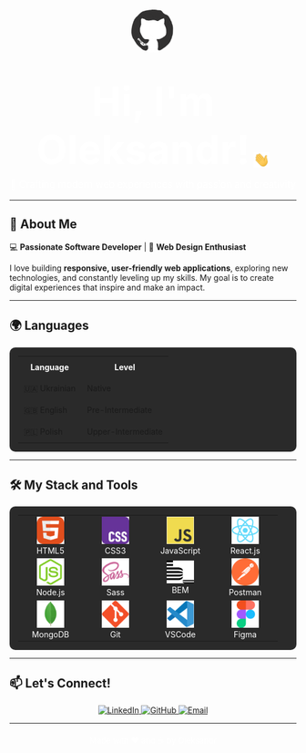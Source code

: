 <div id="header" align="center">
  <img src="./assets/github.gif" width="80" style="border-radius: 50%;"/>
  <h1>
    <span style="color: #ffffff; font-size: 2.5em;">Hi, I'm Oleksandr!</span>
    <img src="./assets/giphy.gif" width="28px" alt="GIF" style="vertical-align: middle;"/>
  </h1>
  <p style="font-size: 1.2em; color: #ffffff; margin-top: -10px;">
    🚀 Crafting modern web experiences with passion and creativity
  </p>
</div>

---

## 🌟 About Me

💻 **Passionate Software Developer** | 🎨 **Web Design Enthusiast**  

I love building **responsive, user-friendly web applications**, exploring new technologies, and constantly leveling up my skills. My goal is to create digital experiences that inspire and make an impact.

---

## 🌍 Languages

<div align="center">
  <table style="border: none; background: #2a2a2a; border-radius: 10px; padding: 15px;">
    <tr>
      <th style="padding: 10px; color: #ffffff;">Language</th>
      <th style="padding: 10px; color: #ffffff;">Level</th>
    </tr>
    <tr>
      <td style="padding: 10px;">🇺🇦 Ukrainian</td>
      <td style="padding: 10px;">Native</td>
    </tr>
    <tr>
      <td style="padding: 10px;">🇬🇧 English</td>
      <td style="padding: 10px;">Pre-Intermediate</td>
    </tr>
    <tr>
      <td style="padding: 10px;">🇵🇱 Polish</td>
      <td style="padding: 10px;">Upper-Intermediate</td>
    </tr>
  </table>
</div>

---

## 🛠 My Stack and Tools

<div align="center">
  <table style="border: none; background: #2a2a2a; border-radius: 10px; padding: 15px;">
    <tr>
      <td align="center" width="100">
        <img src="./images/01-html5.svg" width="48" alt="HTML5"/>
        <br><span style="color: #ffffff;">HTML5</span>
      </td>
      <td align="center" width="100">
        <img src="./images/02-css3.svg" width="48" alt="CSS3"/>
        <br><span style="color: #ffffff;">CSS3</span>
      </td>
      <td align="center" width="100">
        <img src="./images/03-javascript.svg" width="48" alt="JavaScript"/>
        <br><span style="color: #ffffff;">JavaScript</span>
      </td>
      <td align="center" width="100">
        <img src="./images/06-react.svg" width="48" alt="React.js"/>
        <br><span style="color: #ffffff;">React.js</span>
      </td>
    </tr>
    <tr>
      <td align="center" width="100">
        <img src="./images/08-nodejs.svg" width="48" alt="Node.js"/>
        <br><span style="color: #ffffff;">Node.js</span>
      </td>
      <td align="center" width="100">
        <img src="./images/10-sass.svg" width="48" alt="Sass"/>
        <br><span style="color: #ffffff;">Sass</span>
      </td>
      <td align="center" width="100">
        <img src="./images/11-bem.svg" width="48" alt="BEM"/>
        <br><span style="color: #ffffff;">BEM</span>
      </td>
      <td align="center" width="100">
        <img src="./images/14-postman.svg" width="48" alt="Postman"/>
        <br><span style="color: #ffffff;">Postman</span>
      </td>
    </tr>
    <tr>
      <td align="center" width="100">
        <img src="./images/15-mongodb.svg" width="48" alt="MongoDB"/>
        <br><span style="color: #ffffff;">MongoDB</span>
      </td>
      <td align="center" width="100">
        <img src="./images/16-git.svg" width="48" alt="Git"/>
        <br><span style="color: #ffffff;">Git</span>
      </td>
      <td align="center" width="100">
        <img src="./images/17-vscode.svg" width="48" alt="VSCode"/>
        <br><span style="color: #ffffff;">VSCode</span>
      </td>
      <td align="center" width="100">
        <img src="./images/18-figma.svg" width="48" alt="Figma"/>
        <br><span style="color: #ffffff;">Figma</span>
      </td>
    </tr>
  </table>
</div>

---

## 📫 Let's Connect!

<div align="center">
  <a href="https://linkedin.com/in/YOUR_LINKEDIN_PROFILE" target="_blank">
    <img src="https://img.shields.io/badge/LinkedIn-%230077B5.svg?&style=for-the-badge&logo=linkedin&logoColor=white" alt="LinkedIn"/>
  </a>
  <a href="https://github.com/EspFerevo" target="_blank">
    <img src="https://img.shields.io/badge/GitHub-%23121011.svg?&style=for-the-badge&logo=github&logoColor=white" alt="GitHub"/>
  </a>
  <a href="mailto:YOUR_EMAIL@example.com">
    <img src="https://img.shields.io/badge/Email-%23D14836.svg?&style=for-the-badge&logo=gmail&logoColor=white" alt="Email"/>
  </a>
</div>

---

<div align="center" style="margin-top: 20px;">
  <p style="color: #ffffff;">Made with ❤️ and ☕ by Oleksandr</p>
</div>
